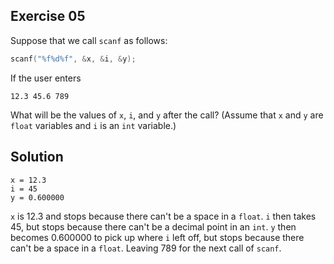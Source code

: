 ## Exercise 05

Suppose that we call `scanf` as follows:  

```c
scanf("%f%d%f", &x, &i, &y);
```

If the user enters

```
12.3 45.6 789
```

What will be the values of `x`, `i`, and `y` after the call? (Assume that `x` and `y` are `float` variables and `i` is an `int` variable.)

## Solution

```
x = 12.3
i = 45
y = 0.600000
```

`x` is 12.3 and stops because there can't be a space in a `float`. `i` then takes 45, but stops because there can't be a decimal point in an `int`. `y` then becomes 0.600000 to pick up where `i` left off, but stops because there can't be a space in a `float`. Leaving 789 for the next call of `scanf`.